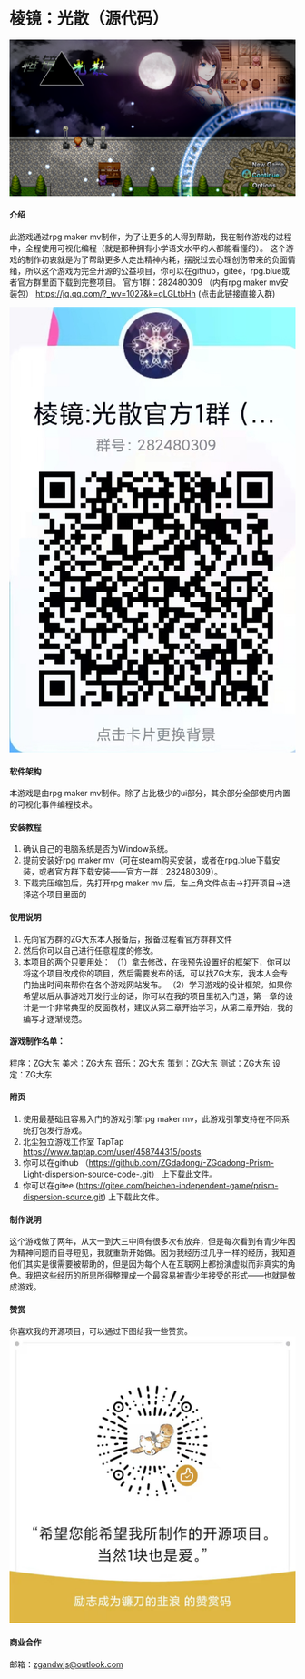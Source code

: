 # 棱镜：光散（源代码）
![输入图片说明](%E8%AE%B0%E5%BE%97%E7%9C%8BREADME.md/%E5%BE%AE%E4%BF%A1%E5%9B%BE%E7%89%87_20220531192352.png)
#### 介绍
此游戏通过rpg maker mv制作，为了让更多的人得到帮助，我在制作游戏的过程中，全程使用可视化编程（就是那种拥有小学语文水平的人都能看懂的）。
这个游戏的制作初衷就是为了帮助更多人走出精神内耗，摆脱过去心理创伤带来的负面情绪，所以这个游戏为完全开源的公益项目，你可以在github，gitee，rpg.blue或者官方群里面下载到完整项目。
官方1群：282480309 （内有rpg maker mv安装包）
https://jq.qq.com/?_wv=1027&k=qLGLtbHh (点击此链接直接入群)


![输入图片说明](%E8%AE%B0%E5%BE%97%E7%9C%8BREADME.md/%E5%AE%98%E6%96%B91%E7%BE%A4.jpg)
#### 软件架构
本游戏是由rpg maker mv制作。除了占比极少的ui部分，其余部分全部使用内置的可视化事件编程技术。


#### 安装教程

1.  确认自己的电脑系统是否为Window系统。
2.  提前安装好rpg maker mv（可在steam购买安装，或者在rpg.blue下载安装，或者官方群下载安装——官方一群：282480309）。
3.  下载完压缩包后，先打开rpg maker mv 后，左上角文件点击->打开项目->选择这个项目里面的

#### 使用说明

1.  先向官方群的ZG大东本人报备后，报备过程看官方群群文件
2.  然后你可以自己进行任意程度的修改。
3.  本项目的两个只要用处：
    （1）拿去修改，在我预先设置好的框架下，你可以将这个项目改成你的项目，然后需要发布的话，可以找ZG大东，我本人会专门抽出时间来帮你在各个游戏网站发布。
    （2）学习游戏的设计框架。如果你希望以后从事游戏开发行业的话，你可以在我的项目里初入门道，第一章的设计是一个非常典型的反面教材，建议从第二章开始学习，从第二章开始，我的编写才逐渐规范。

#### 游戏制作名单：

程序：ZG大东
美术：ZG大东
音乐：ZG大东
策划：ZG大东
测试：ZG大东
设定：ZG大东


#### 附页

1.  使用最基础且容易入门的游戏引擎rpg maker mv，此游戏引擎支持在不同系统打包发行游戏。
2.  北尘独立游戏工作室 TapTap https://www.taptap.com/user/458744315/posts 
3.  你可以在github （https://github.com/ZGdadong/-ZGdadong-Prism-Light-dispersion-source-code-.git） 上下载此文件。
4.  你可以在gitee   (https://gitee.com/beichen-independent-game/prism-dispersion-source.git)         上下载此文件。

#### 制作说明
这个游戏做了两年，从大一到大三中间有很多次有放弃，但是每次看到有青少年因为精神问题而自寻短见，我就重新开始做。因为我经历过几乎一样的经历，我知道他们其实是很需要被帮助的，但是因为每个人在互联网上都扮演虚拟而非真实的角色。我把这些经历的所思所得整理成一个最容易被青少年接受的形式——也就是做成游戏。

#### 赞赏
你喜欢我的开源项目，可以通过下图给我一些赞赏。
![输入图片说明](%E8%AE%B0%E5%BE%97%E7%9C%8BREADME.md/zzm.jpg)

#### 商业合作
邮箱：zgandwjs@outlook.com
